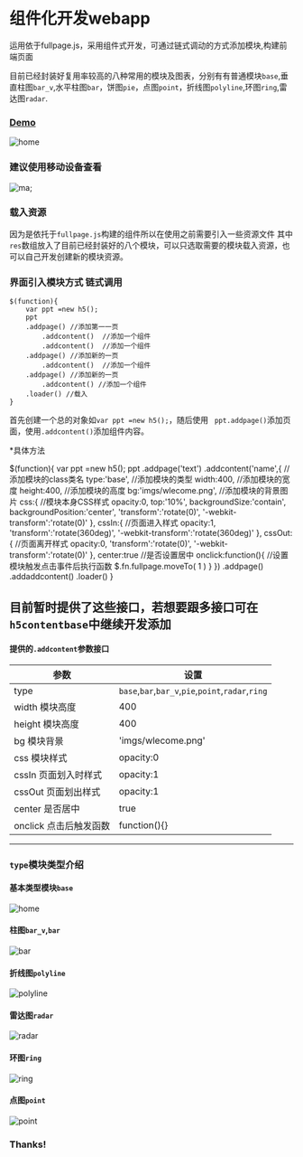 # 组件化开发webapp

运用依于fullpage.js，采用组件式开发，可通过链式调动的方式添加模块,构建前端页面

目前已经封装好复用率较高的八种常用的模块及图表，分别有有普通模块`base`,垂直柱图`bar_v`,水平柱图`bar`，饼图`pie`，点图`point`，折线图`polyline`,环图`ring`,雷达图`radar`.

### [Demo](https://findwisdom.github.io/webapp/webapp/index.html)

![home](http://oe9d5k8dj.bkt.clouddn.com/home.png)


### 建议使用移动设备查看

![ma](http://oe9d5k8dj.bkt.clouddn.com/erweima.png);

### 载入资源
因为是依托于`fullpage.js`构建的组件所以在使用之前需要引入一些资源文件
    <script type="text/javascript" src="js/lib/jquery.js"></script>
    <script type="text/javascript" src="js/lib/jquery.fullPage.js"></script>
    <script type="text/javascript" src="js/H5.js"></script>
    <script type="text/javascript" src="js/H5_loading.js"></script>
    <link rel="stylesheet" href="css/reset.css">
    <link rel="stylesheet" href="css/H5.css">
    <link rel="stylesheet" href="css/H5_loading.css">
    <script>
        var res=['base','bar','bar_v','point','polyline','radar','ring','pie'];//自己封装的组件
        var html=[];
        for(var s in res){
             html.push('<script type="text/javascript" src="js/h5content'+res[s]+'.js"><\/script>');
             html.push('<link rel="stylesheet" href="css/h5content'+res[s]+'.css">');
        }
        document.write(html.join(''));
    </script>
其中`res`数组放入了目前已经封装好的八个模块，可以只选取需要的模块载入资源，也可以自己开发创建新的模块资源。

### 界面引入模块方式 链式调用
    $(function){
        var ppt =new h5();
        ppt
        .addpage() //添加第一一页
            .addcontent()  //添加一个组件
            .addcontent()  //添加一个组件
        .addpage() //添加新的一页
            .addcontent()  //添加一个组件
        .addpage() //添加新的一页
            .addcontent() //添加一个组件
        .loader() //载入
    }

首先创建一个总的对象如`var ppt =new h5();`，随后使用 ` ppt.addpage()`添加页面，使用`.addcontent()`添加组件内容。

*具体方法

$(function){
    var ppt =new h5();
    ppt
        .addpage('text')
            .addcontent('name',{ //添加模块的class类名
                type:'base', //添加模块的类型
                width:400,   //添加模块的宽度
                height:400,  //添加模块的高度
                bg:'imgs/wlecome.png', //添加模块的背景图片
                css:{        //模块本身CSS样式
                    opacity:0,
                    top:'10%',
                    backgroundSize:'contain',
                    backgroundPosition:'center',
                    'transform':'rotate(0)',
                    '-webkit-transform':'rotate(0)'
                    },
                cssIn:{      //页面进入样式
                     opacity:1,
                     'transform':'rotate(360deg)',
                     '-webkit-transform':'rotate(360deg)'
                 },
                cssOut:{    //页面离开样式
                     opacity:0,
                     'transform':'rotate(0)',
                     '-webkit-transform':'rotate(0)'
                },
                center:true   //是否设置居中
                onclick:function(){  //设置模块触发点击事件后执行函数
                    $.fn.fullpage.moveTo( 1 )
                }
            })
        .addpage()
            .addaddcontent()
        .loader()
 }

目前暂时提供了这些接口，若想要跟多接口可在`h5contentbase`中继续开发添加
---
#### 提供的`.addcontent`参数接口

| 参数             | 设置                                             |
 ----------------- | ------------------------------------------------ |
| type             | `base`,`bar`,`bar_v`,`pie`,`point`,`radar`,`ring`|
| width 模块高度           |    400         |
| height 模块高度          | 400  |
| bg 模块背景              | 'imgs/wlecome.png' |
| css 模块样式             | opacity:0 |
| cssIn 页面划入时样式           | opacity:1 |
| cssOut 页面划出样式          | opacity:1 |
| center 是否居中          | true |
| onclick 点击后触发函数          | function(){} |

---
### `type`模块类型介绍

#### 基本类型模块`base`

![home](http://oe9d5k8dj.bkt.clouddn.com/home.png)

#### 柱图`bar_v`,`bar`

![bar](http://oe9d5k8dj.bkt.clouddn.com/bar_v.png)

#### 折线图`polyline`

![polyline](http://oe9d5k8dj.bkt.clouddn.com/polyline.png)

#### 雷达图`radar`

![radar](http://oe9d5k8dj.bkt.clouddn.com/radar.png)

#### 环图`ring`

![ring](http://oe9d5k8dj.bkt.clouddn.com/ring.png)

#### 点图`point`

![point](http://oe9d5k8dj.bkt.clouddn.com/point.png)

### Thanks!
